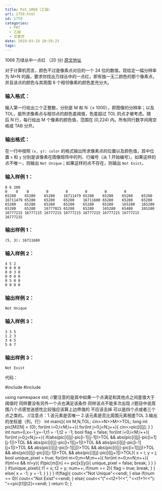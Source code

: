 ```yaml
---
title: Pat_1068（乙级）
url: 1759.html
id: 1759
categories:
  - PAT
  - 乙级
  - 文章页
date: 2019-03-18 10:59:23
tags:
---
```


1068 万绿丛中一点红 （20 分) [原文地址](https://pintia.cn/problem-sets/994805260223102976/problems/994805265579229184)

对于计算机而言，颜色不过是像素点对应的一个 24 位的数值。现给定一幅分辨率为 M×N 的画，要求你找出万绿丛中的一点红，即有独一无二颜色的那个像素点，并且该点的颜色与其周围 8 个相邻像素的颜色差充分大。

### 输入格式：

输入第一行给出三个正整数，分别是 M 和 N（≤ 1000），即图像的分辨率；以及 TOL，是所求像素点与相邻点的颜色差阈值，色差超过 TOL 的点才被考虑。随后 N 行，每行给出 M 个像素的颜色值，范围在 \[0,2​24​​) 内。所有同行数字间用空格或 TAB 分开。

### 输出格式：

在一行中按照 `(x, y): color` 的格式输出所求像素点的位置以及颜色值，其中位置 `x` 和 `y` 分别是该像素在图像矩阵中的列、行编号（从 1 开始编号）。如果这样的点不唯一，则输出 `Not Unique`；如果这样的点不存在，则输出 `Not Exist`。

### 输入样例 1：

    8 6 200
    0 	 0 	  0 	   0	    0 	     0 	      0        0
    65280 	 65280    65280    16711479 65280    65280    65280    65280
    16711479 65280    65280    65280    16711680 65280    65280    65280
    65280 	 65280    65280    65280    65280    65280    165280   165280
    65280 	 65280 	  16777015 65280    65280    165280   65480    165280
    16777215 16777215 16777215 16777215 16777215 16777215 16777215 16777215
    

### 输出样例 1：

    (5, 3): 16711680
    

### 输入样例 2：

    4 5 2
    0 0 0 0
    0 0 3 0
    0 0 0 0
    0 5 0 0
    0 0 0 0
    

### 输出样例 2：

    Not Unique
    

### 输入样例 3：

    3 3 5
    1 2 3
    3 4 5
    5 6 7
    

### 输出样例 3：

    Not Exist

代码：

#include<iostream>
#include<cmath>

using namespace std;
//要注意的是其中如果一个点满足和其他点之间差值大于阈值时 同样要没有另外一个点也满足该条件 同样该点不能多次出现
//题目中说周围八个点感觉迷惑性比较强应该算上边界值的 不应该去掉 可以是四个点或者三个点之类的。
//注意点：1.该元素是否唯一     2.该元素是否比周围元素相差TOL    3.输出的坐标是（列，行）
int main(){
    int M,N,TOL;
    cin>>N>>M>>TOL;
    long int pic\[M\]\[N\] = {0};
    for(int i=0;i<M;i++){
        for(int j=0;j<N;j++){
            cin>>pic\[i\]\[j\];
        }
    }
    int num=0,x=-1,y=-1,t1 = -1,t2 = -1;
    bool flag = false;
    for(int i=0;i<M;i++){
        for(int j=0;j<N;j++){
            if(abs(pic\[i\]\[j\]-pic\[i-1\]\[j-1\])>TOL && abs(pic\[i\]\[j\]-pic\[i+1\]\[j-1\])>TOL && abs(pic\[i\]\[j\]-pic\[i+1\]\[j+1\])>TOL && abs(pic\[i\]\[j\]-pic\[i-1\]\[j+1\])>TOL && abs(pic\[i\]\[j\]-pic\[i-1\]\[j\])>TOL && abs(pic\[i\]\[j\]-pic\[i+1\]\[j\])>TOL && abs(pic\[i\]\[j\]-pic\[i\]\[j-1\])>TOL && abs(pic\[i\]\[j\]-pic\[i\]\[j+1\])>TOL){
                x = i;
                y = j;
                bool unique_pixel = true;
                for(int m=0;m<M;m++){
                    for(int n=0;n<N;n++){
                        if(m!=x && n!=y){
                            if(pic\[m\]\[n\] == pic\[x\]\[y\]){
                                unique_pixel = false;
                                break;
                            }
                        }
                    }
                }
                if(unique_pixel){
                    t1 = x;
                    t2 = y;
                    num++;
                    if(num == 2){
                        flag = true;
                        break;
                    }
                }
                else{
                    x = -1;
                    y = -1;
                }
            }
        }
    }
    if(flag){
        cout<<"Not Unique"<<endl;
    }
    else if(num == 0){
        cout<<"Not Exist"<<endl;
    }
    else{
        cout<<"("<<t2+1<<", "<<t1+1<<"): "<<pic\[t1\]\[t2\]<<endl;
    }
    return 0;
}